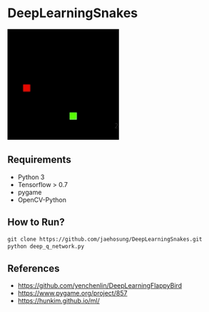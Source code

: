 # DeepLearningSnakes

<img src="./images/snake.gif" width="250">


## Requirements
- Python 3
- Tensorflow > 0.7
- pygame
- OpenCV-Python

## How to Run?
```
git clone https://github.com/jaehosung/DeepLearningSnakes.git
python deep_q_network.py
```

## References
 - https://github.com/yenchenlin/DeepLearningFlappyBird
 - https://www.pygame.org/project/857
 - https://hunkim.github.io/ml/
 
